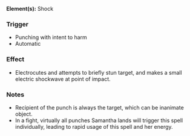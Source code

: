 **Element(s):** Shock
### Trigger
- Punching with intent to harm 
- Automatic
### Effect
- Electrocutes and attempts to briefly stun target, and makes a small electric shockwave at point of impact.
### Notes
- Recipient of the punch is always the target, which can be inanimate object.
- In a fight, virtually all punches Samantha lands will trigger this spell individually, leading to rapid usage of this spell and her energy.